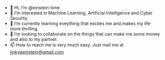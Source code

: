- 👋 Hi, I’m @einstein-time
- 👀 I’m interested in Machine Learning, Artificial Intelligence and Cyber Security.
- 🌱 I’m currently learning eveything that excites me and makes my life more thrilling.
- 💞️ I’m looking to collaborate on the things that can make me some money and also to my partner.
- 📫 How to reach me is very much easy. Just mail me at jinkyaeinstein@gmail.com 

